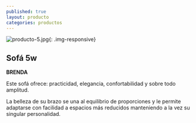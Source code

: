 ```yaml
---
published: true
layout: producto
categories: productos
---
```

![producto-5.jpg]({{site.baseurl}}/media/producto-5.jpg){: .img-responsive}



## Sofá 5w
**BRENDA**

Este sofá ofrece: practicidad, elegancia, confortabilidad y sobre todo amplitud.

La belleza de su brazo se una al equilibrio de proporciones y le permite adaptarse con facilidad a espacios más reducidos manteniendo a la vez su singular personalidad.
